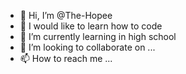 - 👋 Hi, I’m @The-Hopee
- 👀 I would like to learn how to code
- 🌱 I’m currently learning in high school
- 💞️ I’m looking to collaborate on ...
- 📫 How to reach me ...

<!---
The-Hopee/The-Hopee is a ✨ special ✨ repository because its `README.md` (this file) appears on your GitHub profile.
You can click the Preview link to take a look at your changes.
--->
